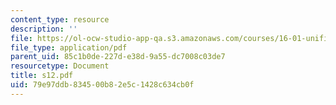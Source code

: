 ```yaml
---
content_type: resource
description: ''
file: https://ol-ocw-studio-app-qa.s3.amazonaws.com/courses/16-01-unified-engineering-i-ii-iii-iv-fall-2005-spring-2006/79e97ddb834500b82e5c1428c634cb0f_s12.pdf
file_type: application/pdf
parent_uid: 85c1b0de-227d-e38d-9a55-dc7008c03de7
resourcetype: Document
title: s12.pdf
uid: 79e97ddb-8345-00b8-2e5c-1428c634cb0f
---
```

